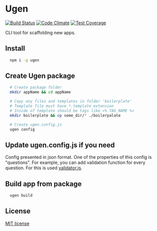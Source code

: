 # Ugen
[![Build Status](https://travis-ci.org/Oversan/ugen.svg?branch=master)](https://travis-ci.org/Oversan/ugen) [![Code Climate](https://codeclimate.com/github/Oversan/ugen/badges/gpa.svg)](https://codeclimate.com/github/Oversan/ugen) [![Test Coverage](https://codeclimate.com/github/Oversan/ugen/badges/coverage.svg)](https://codeclimate.com/github/Oversan/ugen/coverage)

CLI tool for scaffolding new apps.

## Install

```sh
  npm i -g ugen
```

## Create Ugen package

```sh
  # Create package folder
  mkdir appName && cd appName

  # Copy any files and templates in folder 'boilerplate'
  # Template file must have *.template extension
  # Inside of template should be tags like <% TAG_NAME %>
  mkdir boilerplate && cp some_dir/* ./boilerpalate

  # Create ugen.config.js
  ugen config
```

## Update ugen.config.js if you need

Config presented in json format. One of the properties of this config is "questions". For example, you can add validation function for every question. For this is used [validator.js](https://github.com/chriso/validator.js).

## Build app from package

```sh
  ugen build
```

## License
[MIT license](https://opensource.org/licenses/MIT)
